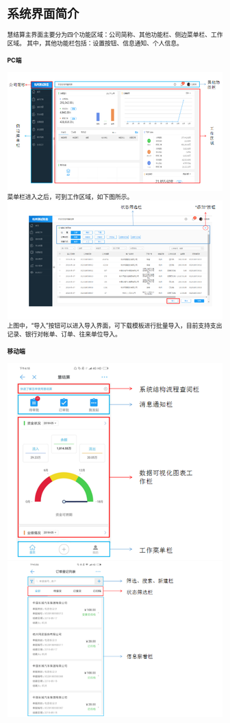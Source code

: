 # 系统界面简介
慧结算主界面主要分为四个功能区域：公司简称、其他功能栏、侧边菜单栏、工作区域。
其中，其他功能栏包括：设置按钮、信息通知、个人信息。
#### PC端
![](/assets/18.jpg)
菜单栏进入之后，可到工作区域，如下图所示。
![](/assets/20.jpg)
上图中，“导入”按钮可以进入导入界面，可下载模板进行批量导入，目前支持支出记录、银行对帐单、订单、往来单位导入。
#### 移动端
![](/assets/23.jpg)
![](/assets/24.jpg)